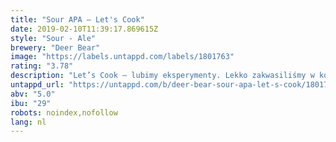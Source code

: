 ```yaml
---
title: "Sour APA ‒ Let's Cook"
date: 2019-02-10T11:39:17.869615Z
style: "Sour - Ale"
brewery: "Deer Bear"
image: "https://labels.untappd.com/labels/1801763"
rating: "3.78"
description: "Let’s Cook – lubimy eksperymenty. Lekko zakwasiliśmy w kotle warzelnym brzeczkę (kettle sour), aby jak najbardziej uwypuklić rześki i cytrusowy charakter American Pale Ale. Wybuchowa mieszanka aromatów amerykańskich chmieli puka w kapsel i czeka aż je uwolnisz. Odważysz się?"
untappd_url: "https://untappd.com/b/deer-bear-sour-apa-let-s-cook/1801763"
abv: "5.0"
ibu: "29"
robots: noindex,nofollow
lang: nl
---
```

